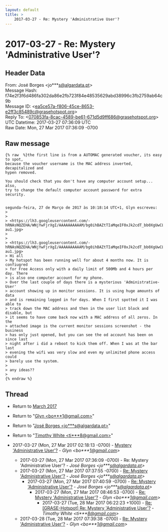 ```yaml
---
layout: default
title: >
    2017-03-27 - Re: Mystery 'Administrative User'?
---
```


# 2017-03-27 - Re: Mystery 'Administrative User'?

## Header Data

From: José Borges \<jo***s@algardata.pt\><br>
Message Hash: f74e2f3f6d486fa302da86e2fb723f84e48535629abd38996c3fb2759ab64c9b<br>
Message ID: \<ea5ce57a-f806-45ce-8653-e2ff3c85489c@grasehotspot.org\><br>
Reply To: \<070853fa-8cac-4589-be61-671d5d9ff686@grasehotspot.org\><br>
UTC Datetime: 2017-03-27 07:36:09 UTC<br>
Raw Date: Mon, 27 Mar 2017 07:36:09 -0700<br>

## Raw message

```
{% raw  %}the first line is from a AUTOMAC generated voucher, its easy to spot, 
because the voucher username is the MAC address inverted, decapitalized and 
hypen removed.

You should check that you don't have any computer account setup... also, 
try to change the default computer account password for extra security.


segunda-feira, 27 de Março de 2017 às 10:18:14 UTC+1, Glyn escreveu:
>
>
> <https://lh3.googleusercontent.com/-hRNAsNQZEHA/WNjYwFjrXgI/AAAAAAAAAAM/bg0ihBAZtTIaMqeIF0xJk2cdT_bb0XgUwCLcB/s1600/rb-au1.jpg>
>
>
> <https://lh3.googleusercontent.com/-hRNAsNQZEHA/WNjYwFjrXgI/AAAAAAAAAAM/bg0ihBAZtTIaMqeIF0xJk2cdT_bb0XgUwCLcB/s1600/rb-au1.jpg>
> Hi all
> My hotspot has been running well for about 4 months now. It is confiugred 
> for Free Access only with a daily limit of 500Mb and 4 hours per day. There 
> is also one computer account for my phone.
> Over the last couple of days there is a mysterious 'Administrative-User' 
> account showing up in monitor sessions. It is using huge amounts of data 
> and is remaining logged in for days. When I first spotted it I was able to 
> track down the MAC address and then in the user list block and disable, but 
> it seems to have come back now with a MAC address of all zeros. In the 
> attached image is the current monitor sessions screenshot - the business 
> has only just opened, but you can see the od account has been on since last 
> night after i did a reboot to kick them off. When I was at the bar last 
> evening the wifi was very slow and even my unlimited phone access could 
> barely use the system.
>
> any ideas??
>
{% endraw %}
```

## Thread

+ Return to [March 2017](/archive/2017/03)

+ Return to "[Glyn <bo***1<span>@</span>gmail.com>](/authors/bo___1_at_gmail_com)"
+ Return to "[José Borges <jo***s<span>@</span>algardata.pt>](/authors/jo___s_at_algardata_pt)"
+ Return to "[Timothy White <ti***8<span>@</span>gmail.com>](/authors/ti___8_at_gmail_com)"

+ 2017-03-27 (Mon, 27 Mar 2017 02:18:13 -0700) - [Mystery 'Administrative User'?](/archive/2017/03/73cb4242f1db8d0b395a12dcf5656167f4fc3ced604fb1946416dbbf4e928f08) - _Glyn \<bo***1@gmail.com\>_
  + 2017-03-27 (Mon, 27 Mar 2017 07:36:09 -0700) - Re: Mystery 'Administrative User'? - _José Borges \<jo***s@algardata.pt\>_
  + 2017-03-27 (Mon, 27 Mar 2017 07:37:55 -0700) - [Re: Mystery 'Administrative User'?](/archive/2017/03/a58ddabf113b22019d0b389c676cbd2dcac91c273c2c975654168f1a375207e8) - _José Borges \<jo***s@algardata.pt\>_
    + 2017-03-27 (Mon, 27 Mar 2017 07:40:59 -0700) - [Re: Mystery 'Administrative User'?](/archive/2017/03/f6329e8218d27056a9c0ea0f78dd0ef9012018b2d8798635f1b75c3117179099) - _José Borges \<jo***s@algardata.pt\>_
      + 2017-03-27 (Mon, 27 Mar 2017 08:46:53 -0700) - [Re: Mystery 'Administrative User'?](/archive/2017/03/fb65518626a401cc533fc0faedf0e214f7c036363b45c9a3beb6172b0216a4a5) - _Glyn \<bo***1@gmail.com\>_
        + 2017-03-27 (Tue, 28 Mar 2017 06:22:23 +1000) - [Re: [GRASE-Hotspot] Re: Mystery 'Administrative User'?](/archive/2017/03/8ed45a3712633768f6e2b4d6db42ee09284af7e4d2c8f2f0f0e55cb19f1f5822) - _Timothy White \<ti***8@gmail.com\>_
  + 2017-03-28 (Tue, 28 Mar 2017 07:39:38 -0700) - [Re: Mystery 'Administrative User'?](/archive/2017/03/ba805bfce12f52807acde7da7e802cfd6be3ab5b433390deb6c5cc9adba49bbc) - _Glyn \<bo***1@gmail.com\>_


